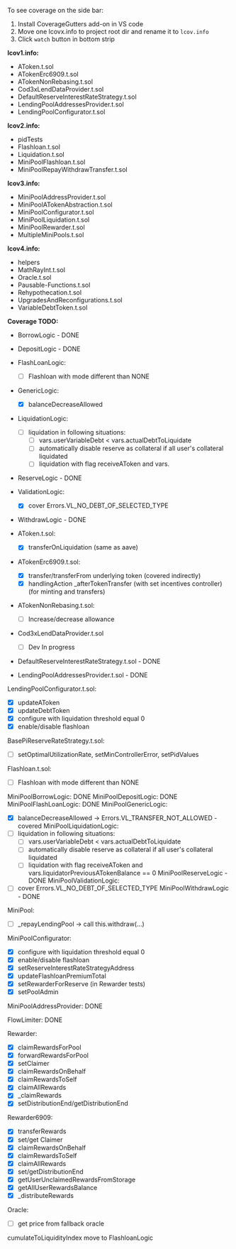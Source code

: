 To see coverage on the side bar:
1. Install CoverageGutters add-on in VS code
2. Move one lcovx.info to project root dir and rename it to `lcov.info`
3. Click `watch` button in bottom strip

**lcov1.info:**
- AToken.t.sol
- ATokenErc6909.t.sol
- ATokenNonRebasing.t.sol
- Cod3xLendDataProvider.t.sol
- DefaultReserveInterestRateStrategy.t.sol
- LendingPoolAddressesProvider.t.sol
- LendingPoolConfigurator.t.sol

**lcov2.info:**
- pidTests
- Flashloan.t.sol
- Liquidation.t.sol
- MiniPoolFlashloan.t.sol
- MiniPoolRepayWithdrawTransfer.t.sol

**lcov3.info:**
- MiniPoolAddressProvider.t.sol
- MiniPoolATokenAbstraction.t.sol
- MiniPoolConfigurator.t.sol
- MiniPoolLiquidation.t.sol
- MiniPoolRewarder.t.sol
- MultipleMiniPools.t.sol

**lcov4.info:**
- helpers
- MathRayInt.t.sol
- Oracle.t.sol
- Pausable-Functions.t.sol
- Rehypothecation.t.sol
- UpgradesAndReconfigurations.t.sol
- VariableDebtToken.t.sol


**Coverage TODO:**

- BorrowLogic - DONE
- DepositLogic - DONE
- FlashLoanLogic:
  - [ ] Flashloan with mode different than NONE
- GenericLogic:
  - [x] balanceDecreaseAllowed
- LiquidationLogic:
  - [ ] liquidation in following situations:
    - [ ] vars.userVariableDebt < vars.actualDebtToLiquidate
    - [ ] automatically disable reserve as collateral if all user's collateral liquidated
    - [ ] liquidation with flag receiveAToken and vars.
- ReserveLogic - DONE
- ValidationLogic:
   - [x] cover Errors.VL_NO_DEBT_OF_SELECTED_TYPE
- WithdrawLogic - DONE

- AToken.t.sol:
  - [x] transferOnLiquidation (same as aave)

- ATokenErc6909.t.sol:
  - [x] transfer/transferFrom underlying token (covered indirectly)
  - [x] handlingAction _afterTokenTransfer (with set incentives controller) (for minting and transfers)

- ATokenNonRebasing.t.sol:
  - [ ] Increase/decrease allowance

- Cod3xLendDataProvider.t.sol
  - [ ] Dev In progress

- DefaultReserveInterestRateStrategy.t.sol - DONE

- LendingPoolAddressesProvider.t.sol - DONE

LendingPoolConfigurator.t.sol:
- [x] updateAToken
- [x] updateDebtToken
- [x] configure with liquidation threshold equal 0
- [x] enable/disable flashloan

BasePiReserveRateStrategy.t.sol:
- [ ] setOptimalUtilizationRate, setMinControllerError, setPidValues

Flashloan.t.sol:
- [ ] Flashloan with mode different than NONE

MiniPoolBorrowLogic: DONE
MiniPoolDepositLogic: DONE
MiniPoolFlashLoanLogic: DONE
MiniPoolGenericLogic:
- [x] balanceDecreaseAllowed -> Errors.VL_TRANSFER_NOT_ALLOWED - covered
MiniPoolLiquidationLogic:
- [ ] liquidation in following situations:
  - [ ] vars.userVariableDebt < vars.actualDebtToLiquidate
  - [ ] automatically disable reserve as collateral if all user's collateral liquidated
  - [ ] liquidation with flag receiveAToken and vars.liquidatorPreviousATokenBalance == 0
MiniPoolReserveLogic - DONE
MiniPoolValidationLogic:
 - [ ] cover Errors.VL_NO_DEBT_OF_SELECTED_TYPE
MiniPoolWithdrawLogic - DONE

MiniPool:
- [ ] _repayLendingPool -> call this.withdraw(...)

MiniPoolConfigurator:
- [x] configure with liquidation threshold equal 0
- [x] enable/disable flashloan
- [x] setReserveInterestRateStrategyAddress 
- [x] updateFlashloanPremiumTotal
- [x] setRewarderForReserve (in Rewarder tests)
- [x] setPoolAdmin

MiniPoolAddressProvider: DONE

FlowLimiter: DONE

Rewarder:
- [x] claimRewardsForPool
- [x] forwardRewardsForPool
- [x] setClaimer
- [x] claimRewardsOnBehalf
- [x] claimRewardsToSelf
- [x] claimAllRewards
- [x] _claimRewards
- [x] setDistributionEnd/getDistributionEnd

Rewarder6909:
- [x] transferRewards
- [x] set/get Claimer
- [x] claimRewardsOnBehalf
- [x] claimRewardsToSelf
- [x] claimAllRewards
- [x] set/getDistributionEnd
- [x] getUserUnclaimedRewardsFromStorage
- [x] getAllUserRewardsBalance
- [x] _distributeRewards

Oracle:
- [ ] get price from fallback oracle

cumulateToLiquidityIndex move to FlashloanLogic